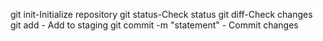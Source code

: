 git init-Initialize repository
git status-Check status
git diff-Check changes
git add <file name> - Add to staging
git commit -m "statement" - Commit changes